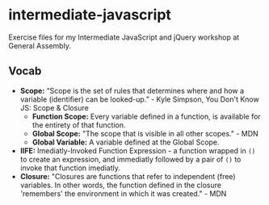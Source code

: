 # intermediate-javascript
Exercise files for my Intermediate JavaScript and jQuery workshop at General Assembly.

## Vocab

* **Scope:** “Scope is the set of rules that determines where and how a variable (identifier) can be looked-up.” - Kyle Simpson, You Don't Know JS: Scope & Closure
  * **Function Scope:** Every variable defined in a function, is available for the entirety of that function.
  * **Global Scope:** "The scope that is visible in all other scopes." - MDN
  * **Global Variable:** A variable defined at the Global Scope.
* **IIFE:** Imediatly-Invoked Function Expression - a function wrapped in `()` to create an expression, and immediatly followed by a pair of `()` to invoke that function imediatly.
* **Closure:** "Closures are functions that refer to independent (free) variables. In other words, the function defined in the closure 'remembers' the environment in which it was created." - MDN
